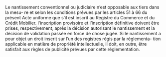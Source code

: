 Le nantissement conventionnel ou judiciaire n’est opposable aux tiers dans la mesu-
re et selon les conditions prévues par les articles 51 à 66 du présent Acte uniforme que s’il est
inscrit au Registre du Commerce et du Crédit Mobilier.
l'inscription provisoire et l’inscription définitive doivent être prises,
respectivement, après la décision autorisant le nantissement et la décision de
validation passée en force de chose jugée.
Si le nantissement a pour objet un droit inscrit sur l’un des registres régis
par la réglementa- tion applicable en matière de propriété intellectuelle, il
doit, en outre, être satisfait aux règles de publicité prévues par cette
règlementation.